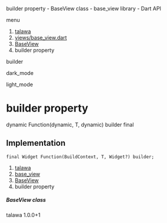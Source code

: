 




builder property - BaseView class - base\_view library - Dart API







menu

1. [talawa](../../index.html)
2. [views/base\_view.dart](../../file-___home_harshil_Desktop_open-source_palisadoes_talawa_lib_views_base_view/)
3. [BaseView<T extends dynamic>](../../file-___home_harshil_Desktop_open-source_palisadoes_talawa_lib_views_base_view/BaseView-class.html)
4. builder property

builder


dark\_mode

light\_mode




# builder property


dynamic Function(dynamic, T, dynamic)
builder
final

## Implementation

```
final Widget Function(BuildContext, T, Widget?) builder;
```

 


1. [talawa](../../index.html)
2. [base\_view](../../file-___home_harshil_Desktop_open-source_palisadoes_talawa_lib_views_base_view/)
3. [BaseView<T extends dynamic>](../../file-___home_harshil_Desktop_open-source_palisadoes_talawa_lib_views_base_view/BaseView-class.html)
4. builder property

##### BaseView class





talawa
1.0.0+1






